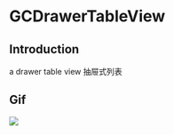 # GCDrawerTableView
## Introduction

a drawer table view 抽屉式列表

## Gif

![](https://github.com/Yuzeyang/GCDrawerTableView/raw/master/GCDrawerTableView.gif)